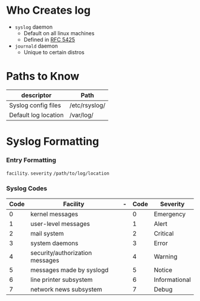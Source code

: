 # Who Creates log
- `syslog` daemon
  - Default on all linux machines
  - Defined in [RFC 5425](https://tools.ietf.org/html/rfc5424)
- `journald` daemon
  - Unique to certain distros

# Paths to Know
| descriptor | Path |
| ---------- | ---- |
| Syslog config files | /etc/rsyslog/ |
| Default log location | /var/log/ |


# Syslog Formatting

### Entry Formatting
`facility`. `severity` `/path/to/log/location`

### Syslog Codes
| Code | Facility | - | Code | Severity |
| ---- | -------- | - | ---- | -------- |
| 0 | kernel messages | | 0 | Emergency |
| 1 | user-level messages | | 1 | Alert |
| 2 | mail system | | 2 | Critical |
| 3 | system daemons | | 3 | Error |
| 4 | security/authorization messages | | 4 | Warning |
| 5 | messages made by syslogd | | 5 | Notice |
| 6 | line printer subsystem | | 6 | Informational |
| 7 | network news subsystem | | 7 | Debug |



